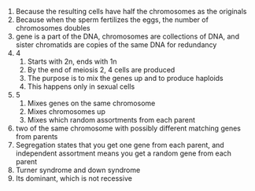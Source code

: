 1. Because the resulting cells have half the chromosomes as the originals
2. Because when the sperm fertilizes the eggs, the number of chromosomes doubles
3. gene is a part of the DNA, chromosomes are collections of DNA, and sister chromatids are copies of the same DNA for redundancy
4. 4
	1. Starts with 2n, ends with 1n
	2. By the end of meiosis 2, 4 cells are produced
	3. The purpose is to mix the genes up and to produce haploids
	4. This happens only in sexual cells
5. 5
	1. Mixes genes on the same chromosome
	2. Mixes chromosomes up
	3. Mixes which random assortments from each parent
6. two of the same chromosome with possibly different matching genes from parents
7. Segregation states that you get one gene from each parent, and independent assortment means you get a random gene from each parent
8. Turner syndrome and down syndrome
9. Its dominant, which is not recessive